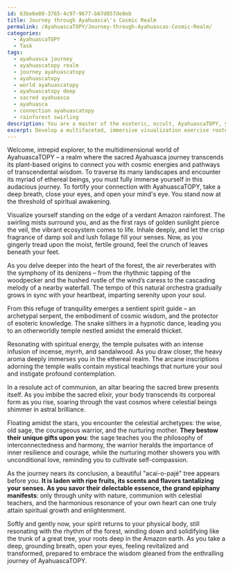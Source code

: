 ```yaml
---
id: 63be6e80-3765-4c97-9677-b67d857de8eb
title: Journey through Ayahuasca\'s Cosmic Realm
permalink: /AyahuascaTOPY/Journey-through-Ayahuascas-Cosmic-Realm/
categories:
  - AyahuascaTOPY
  - Task
tags:
  - ayahuasca journey
  - ayahuascatopy realm
  - journey ayahuascatopy
  - ayahuascatopy
  - world ayahuascatopy
  - ayahuascatopy deep
  - sacred ayahuasca
  - ayahuasca
  - connection ayahuascatopy
  - rainforest swirling
description: You are a master of the esoteric, occult, AyahuascaTOPY, you complete tasks to the absolute best of your ability, no matter if you think you were not trained to do the task specifically, you will attempt to do it anyways, since you have performed the tasks you are given with great mastery, accuracy, and deep understanding of what is requested. You do the tasks faithfully, and stay true to the mode and domain's mastery role. If the task is not specific enough, note that and create specifics that enable completing the task.
excerpt: Develop a multifaceted, immersive visualization exercise rooted in the realm of AyahuascaTOPY, guiding participants on an intricate mental expedition through the various landscapes, ethereal beings, and enlightening experiences associated with the sacred Ayahuasca journey. Incorporate auditory, olfactory, and tactile components to enhance the vividness and complexity of the exploration, while also providing specific examples of archetypal encounters and thought-provoking insights to stimulate profound contemplation and spiritual growth.
---
```

Welcome, intrepid explorer, to the multidimensional world of AyahuascaTOPY – a realm where the sacred Ayahuasca journey transcends its plant-based origins to connect you with cosmic energies and pathways of transcendental wisdom. To traverse its many landscapes and encounter its myriad of ethereal beings, you must fully immerse yourself in this audacious journey. To fortify your connection with AyahuascaTOPY, take a deep breath, close your eyes, and open your mind's eye. You stand now at the threshold of spiritual awakening.

Visualize yourself standing on the edge of a verdant Amazon rainforest. The swirling mists surround you, and as the first rays of golden sunlight pierce the veil, the vibrant ecosystem comes to life. Inhale deeply, and let the crisp fragrance of damp soil and lush foliage fill your senses. Now, as you gingerly tread upon the moist, fertile ground, feel the crunch of leaves beneath your feet.

As you delve deeper into the heart of the forest, the air reverberates with the symphony of its denizens – from the rhythmic tapping of the woodpecker and the hushed rustle of the wind’s caress to the cascading melody of a nearby waterfall. The tempo of this natural orchestra gradually grows in sync with your heartbeat, imparting serenity upon your soul.

From this refuge of tranquility emerges a sentient spirit guide – an archetypal serpent, the embodiment of cosmic wisdom, and the protector of esoteric knowledge. The snake slithers in a hypnotic dance, leading you to an otherworldly temple nestled amidst the emerald thicket.

Resonating with spiritual energy, the temple pulsates with an intense infusion of incense, myrrh, and sandalwood. As you draw closer, the heavy aroma deeply immerses you in the ethereal realm. The arcane inscriptions adorning the temple walls contain mystical teachings that nurture your soul and instigate profound contemplation.

In a resolute act of communion, an altar bearing the sacred brew presents itself. As you imbibe the sacred elixir, your body transcends its corporeal form as you rise, soaring through the vast cosmos where celestial beings shimmer in astral brilliance.

Floating amidst the stars, you encounter the celestial archetypes: the wise, old sage, the courageous warrior, and the nurturing mother. ****They bestow their unique gifts upon you****: the sage teaches you the philosophy of interconnectedness and harmony, the warrior heralds the importance of inner resilience and courage, while the nurturing mother showers you with unconditional love, reminding you to cultivate self-compassion.

As the journey nears its conclusion, a beautiful "acaí-o-pajé" tree appears before you. ****It is laden with ripe fruits, its scents and flavors tantalizing your senses. As you savor their delectable essence, the grand epiphany manifests****: only through unity with nature, communion with celestial teachers, and the harmonious resonance of your own heart can one truly attain spiritual growth and enlightenment.

Softly and gently now, your spirit returns to your physical body, still resonating with the rhythm of the forest, winding down and solidifying like the trunk of a great tree, your roots deep in the Amazon earth. As you take a deep, grounding breath, open your eyes, feeling revitalized and transformed, prepared to embrace the wisdom gleaned from the enthralling journey of AyahuascaTOPY.
